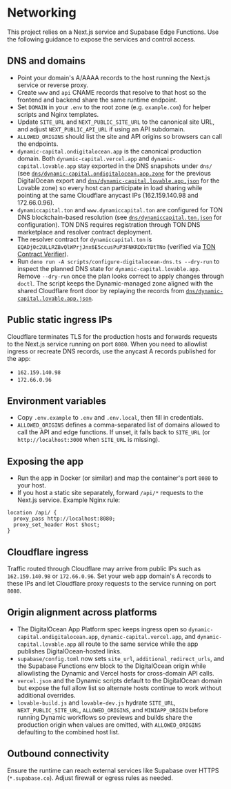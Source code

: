 # Networking

This project relies on a Next.js service and Supabase Edge Functions. Use the
following guidance to expose the services and control access.

## DNS and domains

- Point your domain's A/AAAA records to the host running the Next.js service or
  reverse proxy.
- Create `www` and `api` CNAME records that resolve to that host so the frontend
  and backend share the same runtime endpoint.
- Set `DOMAIN` in your `.env` to the root zone (e.g. `example.com`) for helper
  scripts and Nginx templates.
- Update `SITE_URL` and `NEXT_PUBLIC_SITE_URL` to the canonical site URL, and
  adjust `NEXT_PUBLIC_API_URL` if using an API subdomain.
- `ALLOWED_ORIGINS` should list the site and API origins so browsers can call
  the endpoints.
- `dynamic-capital.ondigitalocean.app` is the canonical production domain. Both
  `dynamic-capital.vercel.app` and `dynamic-capital.lovable.app` stay exported
  in the DNS snapshots under `dns/` (see
  [`dns/dynamic-capital.ondigitalocean.app.zone`](../dns/dynamic-capital.ondigitalocean.app.zone)
  for the previous DigitalOcean export and
  [`dns/dynamic-capital.lovable.app.json`](../dns/dynamic-capital.lovable.app.json)
  for the Lovable zone) so every host can participate in load sharing while
  pointing at the same Cloudflare anycast IPs (162.159.140.98 and 172.66.0.96).
- `dynamiccapital.ton` and `www.dynamiccapital.ton` are configured for TON DNS
  blockchain-based resolution (see
  [`dns/dynamiccapital.ton.json`](../dns/dynamiccapital.ton.json) for
  configuration). TON DNS requires registration through TON DNS marketplace and
  resolver contract deployment.
- The resolver contract for `dynamiccapital.ton` is
  `EQADj0c2ULLRZBvQlWPrjJnx6E5ccusPuP3FNKRDDxTBtTNo` (verified via
  [TON Contract Verifier](https://verifier.ton.org/EQADj0c2ULLRZBvQlWPrjJnx6E5ccusPuP3FNKRDDxTBtTNo)).
- Run `deno run -A scripts/configure-digitalocean-dns.ts --dry-run` to inspect
  the planned DNS state for `dynamic-capital.lovable.app`. Remove `--dry-run`
  once the plan looks correct to apply changes through `doctl`. The script keeps
  the Dynamic-managed zone aligned with the shared Cloudflare front door by
  replaying the records from
  [`dns/dynamic-capital.lovable.app.json`](../dns/dynamic-capital.lovable.app.json).

## Public static ingress IPs

Cloudflare terminates TLS for the production hosts and forwards requests to the
Next.js service running on port `8080`. When you need to allowlist ingress or
recreate DNS records, use the anycast A records published for the app:

- `162.159.140.98`
- `172.66.0.96`

## Environment variables

- Copy `.env.example` to `.env` and `.env.local`, then fill in credentials.
- `ALLOWED_ORIGINS` defines a comma-separated list of domains allowed to call
  the API and edge functions. If unset, it falls back to `SITE_URL` (or
  `http://localhost:3000` when `SITE_URL` is missing).

## Exposing the app

- Run the app in Docker (or similar) and map the container's port `8080` to your
  host.
- If you host a static site separately, forward `/api/*` requests to the Next.js
  service. Example Nginx rule:

```nginx
location /api/ {
  proxy_pass http://localhost:8080;
  proxy_set_header Host $host;
}
```

## Cloudflare ingress

Traffic routed through Cloudflare may arrive from public IPs such as
`162.159.140.98` or `172.66.0.96`. Set your web app domain's A records to these
IPs and let Cloudflare proxy requests to the service running on port `8080`.

## Origin alignment across platforms

- The DigitalOcean App Platform spec keeps ingress open so
  `dynamic-capital.ondigitalocean.app`, `dynamic-capital.vercel.app`, and
  `dynamic-capital.lovable.app` all route to the same service while the app
  publishes DigitalOcean-hosted links.
- `supabase/config.toml` now sets `site_url`, `additional_redirect_urls`, and
  the Supabase Functions env block to the DigitalOcean origin while allowlisting
  the Dynamic and Vercel hosts for cross-domain API calls.
- `vercel.json` and the Dynamic scripts default to the DigitalOcean domain but
  expose the full allow list so alternate hosts continue to work without
  additional overrides.
- `lovable-build.js` and `lovable-dev.js` hydrate `SITE_URL`,
  `NEXT_PUBLIC_SITE_URL`, `ALLOWED_ORIGINS`, and `MINIAPP_ORIGIN` before running
  Dynamic workflows so previews and builds share the production origin when
  values are omitted, with `ALLOWED_ORIGINS` defaulting to the combined host
  list.

## Outbound connectivity

Ensure the runtime can reach external services like Supabase over HTTPS
(`*.supabase.co`). Adjust firewall or egress rules as needed.
